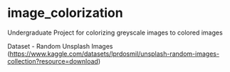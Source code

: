 # image_colorization
Undergraduate Project for colorizing greyscale images to colored images


Dataset - Random Unsplash Images (https://www.kaggle.com/datasets/lprdosmil/unsplash-random-images-collection?resource=download)